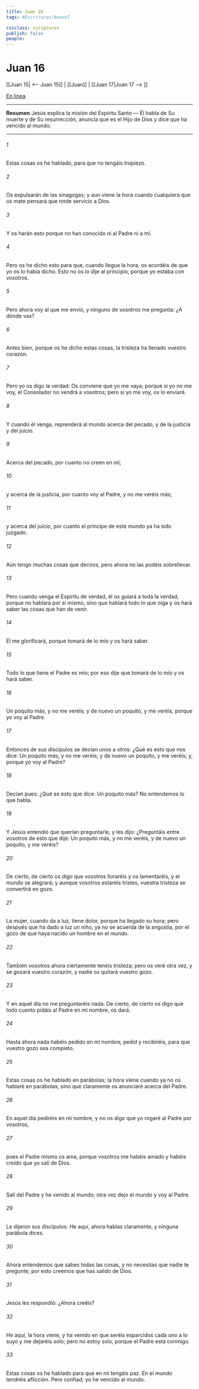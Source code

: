 ```yaml
---
title: Juan 16
tags: #Escrituras\NuevoT

cssclass: scriptures
publish: false
people:
---
```


# Juan 16
[[Juan 15| <-- Juan 15]] | [[Juan]] | [[Juan 17|Juan 17 --> ]]

[En línea](https://churchofjesuschrist.org/study/scriptures/nt/john/16?lang=spa)

---
__Resumen__
Jesús explica la misión del Espíritu Santo — Él habla de Su muerte y de Su resurrección, anuncia que es el Hijo de Dios y dice que ha vencido al mundo.

---
###### 1 
Estas cosas os he hablado, para que no tengáis tropiezo.

###### 2 
Os expulsarán de las sinagogas; y aun viene la hora cuando cualquiera que os mate pensará que rinde servicio a Dios.

###### 3 
Y os harán esto porque no han conocido ni al Padre ni a mí.

###### 4 
Pero os he dicho esto para que, cuando llegue la hora, os acordéis de que yo os lo había dicho. Esto no os lo dije al principio, porque yo estaba con vosotros.

###### 5 
Pero ahora voy al que me envió, y ninguno de vosotros me pregunta: ¿A dónde vas?

###### 6 
Antes bien, porque os he dicho estas cosas, la tristeza ha llenado vuestro corazón.

###### 7 
Pero yo os digo la verdad: Os conviene que yo me vaya; porque si yo no me voy, el Consolador no vendrá a vosotros; pero si yo me voy, os lo enviaré.

###### 8 
Y cuando él venga, reprenderá al mundo acerca del pecado, y de la justicia y del juicio.

###### 9 
Acerca del pecado, por cuanto no creen en mí;

###### 10 
y acerca de la justicia, por cuanto voy al Padre, y no me veréis más;

###### 11 
y acerca del juicio, por cuanto el príncipe de este mundo ya ha sido juzgado.

###### 12 
Aún tengo muchas cosas que deciros, pero ahora no las podéis sobrellevar.

###### 13 
Pero cuando venga el Espíritu de verdad, él os guiará a toda la verdad; porque no hablará por sí mismo, sino que hablará todo lo que oiga y os hará saber las cosas que han de venir.

###### 14 
Él me glorificará, porque tomará de lo mío y os  hará saber.

###### 15 
Todo lo que tiene el Padre es mío; por eso dije que tomará de lo mío y os  hará saber.

###### 16 
Un poquito más, y no me veréis; y de nuevo un poquito, y me veréis, porque yo voy al Padre.

###### 17 
Entonces  de sus discípulos se decían unos a otros: ¿Qué es esto que nos dice: Un poquito más, y no me veréis; y de nuevo un poquito, y me veréis; y, porque yo voy al Padre?

###### 18 
Decían pues: ¿Qué es esto que dice: Un poquito más? No entendemos lo que habla.

###### 19 
Y Jesús entendió que querían preguntarle, y les dijo: ¿Preguntáis entre vosotros de esto que dije: Un poquito más, y no me veréis, y de nuevo un poquito, y me veréis?

###### 20 
De cierto, de cierto os digo que vosotros lloraréis y os lamentaréis, y el mundo se alegrará; y aunque vosotros estaréis tristes, vuestra tristeza se convertirá en gozo.

###### 21 
La mujer, cuando da a luz, tiene dolor, porque ha llegado su hora; pero después que ha dado a luz un niño, ya no se acuerda de la angustia, por el gozo de que haya nacido un hombre en el mundo.

###### 22 
También vosotros ahora ciertamente tenéis tristeza; pero os veré otra vez, y se gozará vuestro corazón, y nadie os quitará vuestro gozo.

###### 23 
Y en aquel día no me preguntaréis nada. De cierto, de cierto os digo que todo cuanto pidáis al Padre en mi nombre, os  dará.

###### 24 
Hasta ahora nada habéis pedido en mi nombre; pedid y recibiréis, para que vuestro gozo sea completo.

###### 25 
Estas cosas os he hablado en parábolas; la hora viene cuando ya no os hablaré en parábolas, sino que claramente os anunciaré acerca del Padre.

###### 26 
En aquel día pediréis en mi nombre, y no os digo que yo rogaré al Padre por vosotros,

###### 27 
pues el Padre mismo os ama, porque vosotros me habéis amado y habéis creído que yo salí de Dios.

###### 28 
Salí del Padre y he venido al mundo; otra vez dejo el mundo y voy al Padre.

###### 29 
Le dijeron sus discípulos: He aquí, ahora hablas claramente, y ninguna parábola dices.

###### 30 
Ahora entendemos que sabes todas las cosas, y no necesitas que nadie te pregunte; por esto creemos que has salido de Dios.

###### 31 
Jesús les respondió: ¿Ahora creéis?

###### 32 
He aquí, la hora viene, y ha venido  en que seréis esparcidos cada uno a lo suyo y me dejaréis solo; pero no estoy solo, porque el Padre está conmigo.

###### 33 
Estas cosas os he hablado para que en mí tengáis paz. En el mundo tendréis aflicción. Pero confiad; yo he vencido al mundo.

